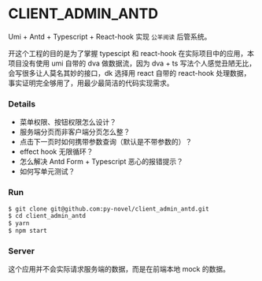 # CLIENT_ADMIN_ANTD

Umi + Antd + Typescript + React-hook 实现 `公羊阅读` 后管系统。

开这个工程的目的是为了掌握 typescipt 和 react-hook 在实际项目中的应用，本项目没有使用 umi 自带的 dva 做数据流，因为 dva + ts 写法个人感觉丑陋无比，会写很多让人莫名其妙的接口，dk 选择用 react 自带的 react-hook 处理数据，事实证明完全够用了，用最少最简洁的代码实现需求。

### Details

- 菜单权限、按钮权限怎么设计？
- 服务端分页而非客户端分页怎么整？
- 点击下一页时如何携带参数查询（默认是不带参数的）？
- effect hook 无限循环？
- 怎么解决 Antd Form + Typescript 恶心的报错提示？
- 如何写单元测试？

### Run

``` bash
$ git clone git@github.com:py-novel/client_admin_antd.git
$ cd client_admin_antd
$ yarn
$ npm start
```

### Server

这个应用并不会实际请求服务端的数据，而是在前端本地 mock 的数据。